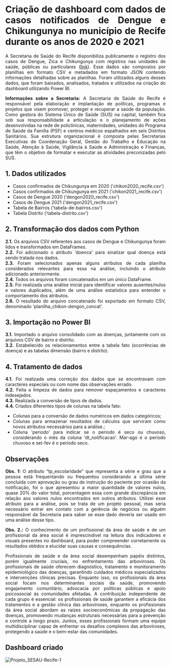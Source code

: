 <div align="justify">

# Criação de dashboard com dados de casos notificados de Dengue e Chikungunya no município de Recife durante os anos de 2020 e 2021

A Secretaria de Saúde do Recife disponibiliza publicamente o registro dos casos de Dengue, Zica e Chikungunya com registros nas unidades de saúde, públicas ou particulares ([link](http://dados.recife.pe.gov.br/dataset/casos-de-dengue-zika-e-chikungunya)). Esse dados são compostos por planilhas em formato CSV e metadados em formato JSON contendo informações detalhadas sobre as planilhas. Foram utilizados alguns desses dados, que foram baixados, analisados, tratados e utilizados na criação do dashboard utilizando Power BI. 

**Informações sobre a Secretaria:** A Secretaria de Saúde do Recife é responsável pela elaboração e implantação de políticas, programas e projetos que visem promover, proteger e recuperar a saúde da população. Como gestora do Sistema Único de Saúde (SUS) na capital, também fica sob sua responsabilidade a articulação e o planejamento de ações desenvolvidas na rede de policlínicas, maternidades, unidades do Programa de Saúde da Família (PSF) e centros médicos espalhados em seis Distritos Sanitários. Sua estrutura organizacional é composta pelas Secretarias Executivas de Coordenação Geral, Gestão do Trabalho e Educação na Saúde, Atenção à Saúde, Vigilância à Saúde e Administração e Finanças, que têm o objetivo de formatar e executar as atividades preconizadas pelo SUS.

## 1. Dados utilizados
- Casos confirmados de Chikungunya em 2020 ('chikon2020_recife.csv')
- Casos confirmados de Chikungunya em 2021 ('chikon2021_recife.csv')
- Casos de Dengue 2020 ('dengon2020_recife.csv')
- Casos de Dengue 2021 ('dengon2021_recife.csv')
- Tabela de Bairros ('tabela-de-bairros.csv')
- Tabela Distrito ('tabela-distrito.csv')

## 2. Transformação dos dados com Python
**2.1.** Os arquivos CSV referentes aos casos de Dengue e Chikungunya foram lidos e transformados em DataFrames.  
**2.2.** Foi adicionado o atributo 'doenca' para sinalizar qual doença está sendo tratada nos dados.  
**2.3.** Foram selecionados apenas alguns atributos de cada planilha considerados relevantes para essa na análise, incluindo o atributo adicionado anteriormente.  
**2.4.** Todos os arquivos foram concatenados em um único DataFrame.  
**2.5.** Foi realizada uma análise inicial para identificar valores ausentes/nulos e valores duplicados, além de uma análise estatística para entender o comportamento dos atributos.  
**2.6.** O resultado do arquivo concatenado foi exportado em formato CSV, denominado 'planilha_chikon-dengon_concat'.

## 3. Importação no Power BI
**3.1.** Importado o arquivo consolidado com as doenças, juntamente com os arquivos CSV de bairro e distrito.  
**3.2.** Estabelecido os relacionamentos entre a tabela fato (ocorrências de doença) e as tabelas dimensão (bairro e distrito).

## 4. Tratamento de dados
**4.1.** Foi realizada uma correção dos dados que se encontravam com caracteres especiais ou com nome das observações errado.  
**4.2.** Feita a limpeza de dados para remover espaçamentos e caracteres indesejados.  
**4.3.** Realizada a conversão de tipos de dados.  
**4.4.** Criados diferentes tipos de colunas na tabela fato:
- Colunas para a conversão de dados numéricos em dados categóricos;
- Colunas para armazenar resultados de cálculos que serviram como novos atributos necessários para a análise.;
- Coluna 'periodo' para indicar se o período é seco ou chuvoso, considerando o mês da coluna 'dt_notificacao'. Mar-ago é o período chuvoso e set-fev é o período seco.

## Observações
**Obs. 1:** O atributo “tp_escolaridade” que representa a série e grau que a pessoa está frequentando ou frequentou considerando a última série concluída com aprovação ou grau de instrução do paciente por ocasião da notificação, foi o que apresentou a maior quantidade de valores nulos, quase 20% do valor total, porcentagem essa com grande discrepância em relação aos valores nulos encontrados em outros atributos. Utilizei esse atributo para a análise, pois se trata de um projeto pessoal, mas seria necessário entrar em contato com a gerência de negócios ou alguém responsável da Secretaria para saber se esse dado deveria ser usado em uma análise desse tipo.

**Obs. 2.:** O conhecimento de um profissional da área de saúde e de um profissional da área social é imprescindível na leitura dos indicadores e visuais presentes no dashboard, para poder compreender corretamente os resultados obtidos e elucidar suas causas e consequências.

Profissionais de saúde e da área social desempenham papéis distintos, porém igualmente cruciais, no enfrentamento das arboviroses. Os profissionais de saúde oferecem diagnóstico, tratamento e monitoramento epidemiológico das doenças, garantindo cuidados médicos especializados e intervenções clínicas precisas. Enquanto isso, os profissionais da área social focam nos determinantes sociais da saúde, promovendo engajamento comunitário, advocacia por políticas públicas e apoio psicossocial às comunidades afetadas. A contribuição independente de cada grupo é essencial: os profissionais de saúde garantem a eficácia dos tratamentos e a gestão clínica das arboviroses, enquanto os profissionais da área social abordam as raízes socioeconômicas da propagação das doenças, promovendo mudanças estruturais necessárias para a prevenção e controle a longo prazo. Juntos, esses profissionais formam uma equipe multidisciplinar capaz de enfrentar os desafios complexos das arboviroses, protegendo a saúde e o bem-estar das comunidades.

## Dashboard criado
![Projeto_SESAU-Recife-1](https://github.com/Gui-lherme-Oliv/Dengue-Chikungunya_Recife/assets/123426025/8ce4a305-56b0-4088-8b8b-4e7b14dde38b)


</div>

